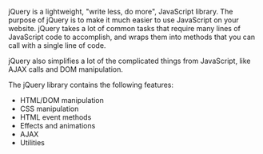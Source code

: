 jQuery is a lightweight, "write less, do more", JavaScript library.
The purpose of jQuery is to make it much easier to use JavaScript on your website.
jQuery takes a lot of common tasks that require many lines of JavaScript code to
accomplish, and wraps them into methods that you can call with a single line of code.

jQuery also simplifies a lot of the complicated things from JavaScript, like AJAX calls and DOM manipulation.

The jQuery library contains the following features:
* HTML/DOM manipulation
* CSS manipulation
* HTML event methods
* Effects and animations
* AJAX
* Utilities
